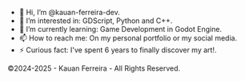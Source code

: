 - 👋 Hi, I’m @kauan-ferreira-dev.
- 👀 I’m interested in: GDScript, Python and C++.
- 🌱 I’m currently learning: Game Development in Godot Engine.
- 📫 How to reach me: On my personal portfolio or my social media.
- ⚡ Curious fact: I've spent 6 years to finally discover my art!.

©2024-2025 - Kauan Ferreira - All Rights Reserved.

